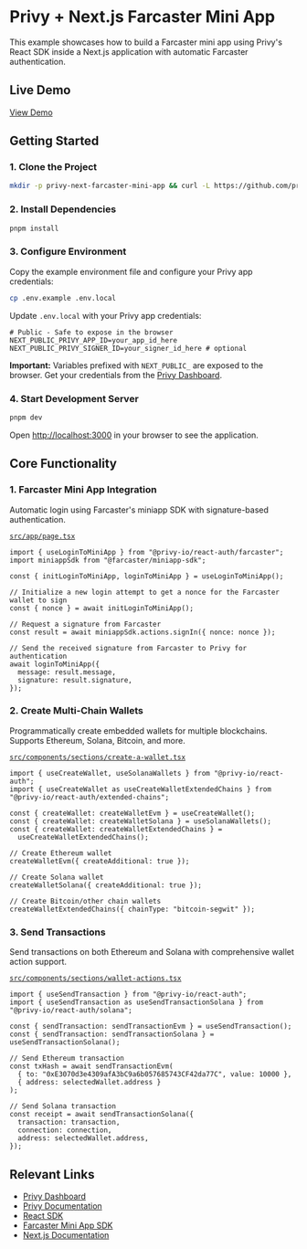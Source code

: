 # Privy + Next.js Farcaster Mini App

This example showcases how to build a Farcaster mini app using Privy's React SDK inside a Next.js application with automatic Farcaster authentication.

## Live Demo

[View Demo](https://privy-frames-v2-demo.vercel.app)

## Getting Started

### 1. Clone the Project

```bash
mkdir -p privy-next-farcaster-mini-app && curl -L https://github.com/privy-io/privy-examples/archive/main.tar.gz | tar -xz --strip=2 -C privy-next-farcaster-mini-app privy-examples-main/privy-next-farcaster-mini-app && cd privy-next-farcaster-mini-app
```

### 2. Install Dependencies

```bash
pnpm install
```

### 3. Configure Environment

Copy the example environment file and configure your Privy app credentials:

```bash
cp .env.example .env.local
```

Update `.env.local` with your Privy app credentials:

```env
# Public - Safe to expose in the browser
NEXT_PUBLIC_PRIVY_APP_ID=your_app_id_here
NEXT_PUBLIC_PRIVY_SIGNER_ID=your_signer_id_here # optional
```

**Important:** Variables prefixed with `NEXT_PUBLIC_` are exposed to the browser. Get your credentials from the [Privy Dashboard](https://dashboard.privy.io).

### 4. Start Development Server

```bash
pnpm dev
```

Open [http://localhost:3000](http://localhost:3000) in your browser to see the application.

## Core Functionality

### 1. Farcaster Mini App Integration

Automatic login using Farcaster's miniapp SDK with signature-based authentication.

[`src/app/page.tsx`](./src/app/page.tsx)

```tsx
import { useLoginToMiniApp } from "@privy-io/react-auth/farcaster";
import miniappSdk from "@farcaster/miniapp-sdk";

const { initLoginToMiniApp, loginToMiniApp } = useLoginToMiniApp();

// Initialize a new login attempt to get a nonce for the Farcaster wallet to sign
const { nonce } = await initLoginToMiniApp();

// Request a signature from Farcaster
const result = await miniappSdk.actions.signIn({ nonce: nonce });

// Send the received signature from Farcaster to Privy for authentication
await loginToMiniApp({
  message: result.message,
  signature: result.signature,
});
```

### 2. Create Multi-Chain Wallets

Programmatically create embedded wallets for multiple blockchains. Supports Ethereum, Solana, Bitcoin, and more.

[`src/components/sections/create-a-wallet.tsx`](./src/components/sections/create-a-wallet.tsx)

```tsx
import { useCreateWallet, useSolanaWallets } from "@privy-io/react-auth";
import { useCreateWallet as useCreateWalletExtendedChains } from "@privy-io/react-auth/extended-chains";

const { createWallet: createWalletEvm } = useCreateWallet();
const { createWallet: createWalletSolana } = useSolanaWallets();
const { createWallet: createWalletExtendedChains } =
  useCreateWalletExtendedChains();

// Create Ethereum wallet
createWalletEvm({ createAdditional: true });

// Create Solana wallet
createWalletSolana({ createAdditional: true });

// Create Bitcoin/other chain wallets
createWalletExtendedChains({ chainType: "bitcoin-segwit" });
```

### 3. Send Transactions

Send transactions on both Ethereum and Solana with comprehensive wallet action support.

[`src/components/sections/wallet-actions.tsx`](./src/components/sections/wallet-actions.tsx)

```tsx
import { useSendTransaction } from "@privy-io/react-auth";
import { useSendTransaction as useSendTransactionSolana } from "@privy-io/react-auth/solana";

const { sendTransaction: sendTransactionEvm } = useSendTransaction();
const { sendTransaction: sendTransactionSolana } = useSendTransactionSolana();

// Send Ethereum transaction
const txHash = await sendTransactionEvm(
  { to: "0xE3070d3e4309afA3bC9a6b057685743CF42da77C", value: 10000 },
  { address: selectedWallet.address }
);

// Send Solana transaction
const receipt = await sendTransactionSolana({
  transaction: transaction,
  connection: connection,
  address: selectedWallet.address,
});
```

## Relevant Links

- [Privy Dashboard](https://dashboard.privy.io)
- [Privy Documentation](https://docs.privy.io)
- [React SDK](https://www.npmjs.com/package/@privy-io/react-auth)
- [Farcaster Mini App SDK](https://www.npmjs.com/package/@farcaster/miniapp-sdk)
- [Next.js Documentation](https://nextjs.org/docs)
